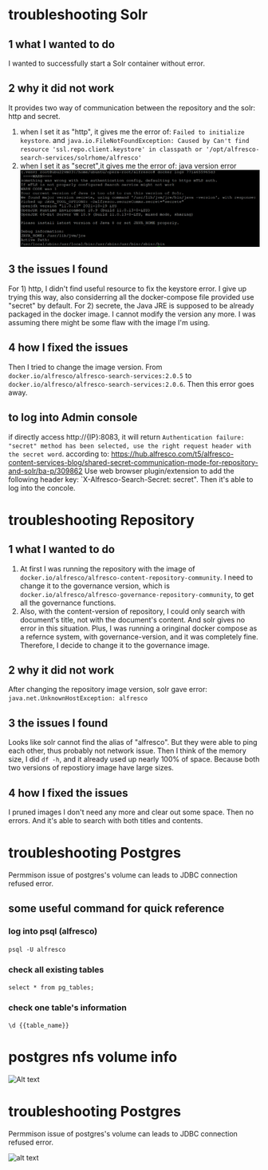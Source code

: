 # troubleshooting Solr
## 1 what I wanted to do
I wanted to successfully start a Solr container without error.
## 2 why it did not work
It provides two way of communication between the repository and the solr: http and secret.
1) when I set it as "http", it gives me the error of: `Failed to initialize keystore`. and `java.io.FileNotFoundException: Caused by Can't find resource 'ssl.repo.client.keystore' in classpath or '/opt/alfresco-search-services/solrhome/alfresco'`
2) when I set it as "secret",it gives me the error of: java version error
![alt text](image-16.png)
## 3 the issues I found
For 1) http, I didn't find useful resource to fix the keystore error. I give up trying this way, also considerring all the docker-compose file provided use "secret" by default.
For 2) secrete, the Java JRE is supposed to be already packaged in the docker image. I cannot modify the version any more. I was assuming there might be some flaw with the image I'm using.
## 4 how I fixed the issues
Then I tried to change the image version.
From `docker.io/alfresco/alfresco-search-services:2.0.5` to `docker.io/alfresco/alfresco-search-services:2.0.6`.
Then this error goes away.
## to log into Admin console
if directly access http://{IP}:8083, it will return `Authentication failure: "secret" method has been selected, use the right request header with the secret word`.
according to: https://hub.alfresco.com/t5/alfresco-content-services-blog/shared-secret-communication-mode-for-repository-and-solr/ba-p/309862 
Use web browser plugin/extension to add the following header key: `X-Alfresco-Search-Secret: secret".
Then it's able to log into the concole.
# troubleshooting Repository
## 1 what I wanted to do
1) At first I was running the repository with the image of `docker.io/alfresco/alfresco-content-repository-community`. I need to change it to the governance version, which is `docker.io/alfresco/alfresco-governance-repository-community`, to get all the governance functions.
2) Also, with the content-version of repository, I could only search with document's title, not with the document's content. And solr gives no error in this situation. Plus, I was running a oringinal docker compose as a refernce system, with governance-version, and it was completely fine.
Therefore, I decide to change it to the governance image.
## 2 why it did not work
After changing the repository image version, solr gave error:
`java.net.UnknownHostException: alfresco`
## 3 the issues I found
Looks like solr cannot find the alias of "alfresco". But they were able to ping each other, thus probably not network issue.
Then I think of the memory size, I did `df -h`, and it already used up nearly 100% of space. Because both two versions of repostiory image have large sizes.
## 4 how I fixed the issues
I pruned images I don't need any more and clear out some space.
Then no errors. And it's able to search with both titles and contents.

# troubleshooting Postgres
Permmison issue of postgres's volume can leads to JDBC connection refused error.
## some useful command for quick reference

### log into psql (alfresco)
```psql -U alfresco```
### check all existing tables
```select * from pg_tables;```
### check one table's information
```\d {{table_name}}```

# postgres nfs volume info
![Alt text](image-12.png)

# troubleshooting Postgres
Permmison issue of postgres's volume can leads to JDBC connection refused error.


![alt text](image-23.png)
